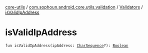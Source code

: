 [core-utils](../../index.md) / [com.sophoun.android.core.utils.validation](../index.md) / [Validators](index.md) / [isValidIpAddress](./is-valid-ip-address.md)

# isValidIpAddress

`fun isValidIpAddress(ipAddress: `[`CharSequence`](https://kotlinlang.org/api/latest/jvm/stdlib/kotlin/-char-sequence/index.html)`?): `[`Boolean`](https://kotlinlang.org/api/latest/jvm/stdlib/kotlin/-boolean/index.html)